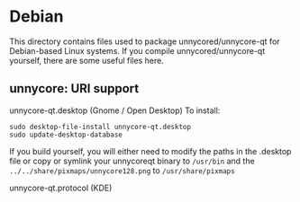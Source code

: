 
Debian
====================
This directory contains files used to package unnycored/unnycore-qt
for Debian-based Linux systems. If you compile unnycored/unnycore-qt yourself, there are some useful files here.

## unnycore: URI support ##


unnycore-qt.desktop  (Gnome / Open Desktop)
To install:

	sudo desktop-file-install unnycore-qt.desktop
	sudo update-desktop-database

If you build yourself, you will either need to modify the paths in
the .desktop file or copy or symlink your unnycoreqt binary to `/usr/bin`
and the `../../share/pixmaps/unnycore128.png` to `/usr/share/pixmaps`

unnycore-qt.protocol (KDE)

